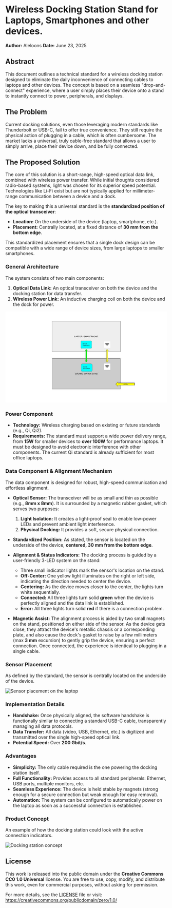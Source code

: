 # Wireless Docking Station Stand for Laptops, Smartphones and other devices.

**Author:** Aleloons
**Date:** June 23, 2025

## Abstract

This document outlines a technical standard for a wireless docking station designed to eliminate the daily inconvenience of connecting cables to laptops and other devices. The concept is based on a seamless "drop-and-connect" experience, where a user simply places their device onto a stand to instantly connect to power, peripherals, and displays.

## The Problem

Current docking solutions, even those leveraging modern standards like Thunderbolt or USB-C, fail to offer true convenience. They still require the physical action of plugging in a cable, which is often cumbersome. The market lacks a universal, truly cable-free standard that allows a user to simply arrive, place their device down, and be fully connected.

## The Proposed Solution

The core of this solution is a short-range, high-speed optical data link, combined with wireless power transfer. While initial thoughts considered radio-based systems, light was chosen for its superior speed potential. Technologies like Li-Fi exist but are not typically applied for millimeter-range communication between a device and a dock.

The key to making this a universal standard is the **standardized position of the optical transceiver**:
* **Location:** On the underside of the device (laptop, smartphone, etc.).
* **Placement:** Centrally located, at a fixed distance of **30 mm from the bottom edge**.

This standardized placement ensures that a single dock design can be compatible with a wide range of device sizes, from large laptops to smaller smartphones.

### General Architecture

The system consists of two main components:
1.  **Optical Data Link:** An optical transceiver on both the device and the docking station for data transfer.
2.  **Wireless Power Link:** An inductive charging coil on both the device and the dock for power.

![Architecture Diagram](docs/images/Diagramma%20Wireless%20Docking.jpg)

### Power Component

* **Technology:** Wireless charging based on existing or future standards (e.g., Qi, Qi2).
* **Requirements:** The standard must support a wide power delivery range, from **15W** for smaller devices to **over 100W** for performance laptops. It must be designed to avoid electronic interference with other components. The current Qi standard is already sufficient for most office laptops.

### Data Component & Alignment Mechanism

The data component is designed for robust, high-speed communication and effortless alignment.

* **Optical Sensor:** The transceiver will be as small and thin as possible (e.g., **8mm x 8mm**). It is surrounded by a magnetic rubber gasket, which serves two purposes:
    1.  **Light Isolation:** It creates a light-proof seal to enable low-power LEDs and prevent ambient light interference.
    2.  **Physical Docking:** It provides a soft, secure physical connection.

* **Standardized Position:** As stated, the sensor is located on the underside of the device, **centered, 30 mm from the bottom edge**.

* **Alignment & Status Indicators:** The docking process is guided by a user-friendly 3-LED system on the stand:
    * Three small indicator lights mark the sensor's location on the stand.
    * **Off-Center:** One yellow light illuminates on the right or left side, indicating the direction needed to center the device.
    * **Centering:** As the device moves closer to the center, the lights turn white sequentially.
    * **Connected:** All three lights turn solid **green** when the device is perfectly aligned and the data link is established.
    * **Error:** All three lights turn solid **red** if there is a connection problem.

* **Magnetic Assist:** The alignment process is aided by two small magnets on the stand, positioned on either side of the sensor. As the device gets close, they attract the device's metallic chassis or a corresponding plate, and also cause the dock's gasket to raise by a few millimeters (max **3 mm** excursion) to gently grip the device, ensuring a perfect connection. Once connected, the experience is identical to plugging in a single cable.

### Sensor Placement

As defined by the standard, the sensor is centrally located on the underside of the device.

![Sensor placement on the laptop](docs/images/IA-Schema-laptop-sensor.jpg)

### Implementation Details

* **Handshake:** Once physically aligned, the software handshake is functionally similar to connecting a standard USB-C cable, transparently managing all data protocols.
* **Data Transfer:** All data (video, USB, Ethernet, etc.) is digitized and transmitted over the single high-speed optical link.
* **Potential Speed:** Over **200 Gbit/s**.

### Advantages

* **Simplicity:** The only cable required is the one powering the docking station itself.
* **Full Functionality:** Provides access to all standard peripherals: Ethernet, USB ports, multiple monitors, etc.
* **Seamless Experience:** The device is held stable by magnets (strong enough for a secure connection but weak enough for easy removal).
* **Automation:** The system can be configured to automatically power on the laptop as soon as a successful connection is established.

### Product Concept

An example of how the docking station could look with the active connection indicators.

![Docking station concept](docs/images/IA-Schema-laptop-wireless-dock.jpg)

## License

This work is released into the public domain under the **Creative Commons CC0 1.0 Universal** license. You are free to use, copy, modify, and distribute this work, even for commercial purposes, without asking for permission.

For more details, see the [LICENSE](LICENSE) file or visit: https://creativecommons.org/publicdomain/zero/1.0/